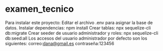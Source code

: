 # examen_tecnico

Para instalar este proyecto:
Editar el archivo .env para asignar la base de datos.
Instalar dependencias:
npm install
Crear tablas:
npx sequelize-cli db:migrate
Crear seeder de usuario administrador y roles:
npx sequelize-cli db:seed:all
Los accesos del usuario administrador por defecto son los siguientes:
correo:dana@gmail.es
contraseña:123456
